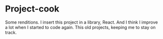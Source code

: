 # Project-cook

Some renditions. I insert this project in a library, React. And I think I improve a lot when I started to code again. This old projects, keeping me to stay on track.
